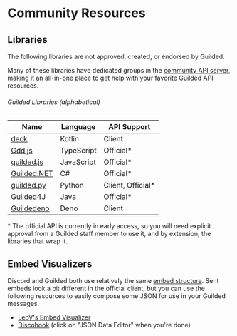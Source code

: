 # Community Resources

## Libraries

The following libraries are not approved, created, or endorsed by Guilded.

Many of these libraries have dedicated groups in the [community API server](https://community.guildedapi.com), making it an all-in-one place to get help with your favorite Guilded API resources.

###### Guilded Libraries (alphabetical)

| Name                                                       | Language   | API Support        |
| ---------------------------------------------------------- | ---------- | ------------------ |
| [deck](https://github.com/SrGaabriel/deck)                 | Kotlin     | Client             |
| [Gdd.js](https://github.com/RemyK888/gdd.js)               | TypeScript | Official\*         |
| [guilded.js](https://github.com/guildedjs/guilded.js)      | JavaScript | Official\*         |
| [Guilded.NET](https://github.com/Guilded-NET/Guilded.NET)  | C#         | Official\*         |
| [guilded.py](https://github.com/shayypy/guilded.py)        | Python     | Client, Official\* |
| [Guilded4J](https://github.com/MCUmbrella/Guilded4J)       | Java       | Official\*         |
| [Guildedeno](https://github.com/Scientific-Guy/guildedeno) | Deno       | Client             |

\* The official API is currently in early access, so you will need explicit approval from a Guilded staff member to use it, and by extension, the libraries that wrap it.

## Embed Visualizers

Discord and Guilded both use relatively the same [embed structure](/resources/channel/#embed-object). Sent embeds look a bit different in the official client, but you can use the following resources to easily compose some JSON for use in your Guilded messages.

- [LeoV's Embed Visualizer](https://leovoel.github.io/embed-visualizer)
- [Discohook](https://discohook.app) (click on "JSON Data Editor" when you're done)
